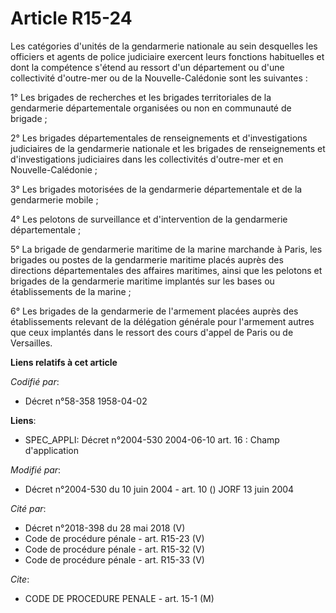 # Article R15-24

Les catégories d'unités de la gendarmerie nationale au sein desquelles les officiers et agents de police judiciaire exercent
leurs fonctions habituelles et dont la compétence s'étend au ressort d'un département ou d'une collectivité d'outre-mer ou de
la Nouvelle-Calédonie sont les suivantes :

1° Les brigades de recherches et les brigades territoriales de la gendarmerie départementale organisées ou non en communauté
de brigade ;

2° Les brigades départementales de renseignements et d'investigations judiciaires de la gendarmerie nationale et les brigades
de renseignements et d'investigations judiciaires dans les collectivités d'outre-mer et en Nouvelle-Calédonie ;

3° Les brigades motorisées de la gendarmerie départementale et de la gendarmerie mobile ;

4° Les pelotons de surveillance et d'intervention de la gendarmerie départementale ;

5° La brigade de gendarmerie maritime de la marine marchande à Paris, les brigades ou postes de la gendarmerie maritime
placés auprès des directions départementales des affaires maritimes, ainsi que les pelotons et brigades de la gendarmerie
maritime implantés sur les bases ou établissements de la marine ;

6° Les brigades de la gendarmerie de l'armement placées auprès des établissements relevant de la délégation générale pour
l'armement autres que ceux implantés dans le ressort des cours d'appel de Paris ou de Versailles.

**Liens relatifs à cet article**

_Codifié par_:

  - Décret n°58-358 1958-04-02

**Liens**:

  - SPEC_APPLI: Décret n°2004-530 2004-06-10 art. 16 : Champ d'application

_Modifié par_:

  - Décret n°2004-530 du 10 juin 2004 - art. 10 () JORF 13 juin 2004

_Cité par_:

  - Décret n°2018-398 du 28 mai 2018 (V)
  - Code de procédure pénale - art. R15-23 (V)
  - Code de procédure pénale - art. R15-32 (V)
  - Code de procédure pénale - art. R15-33 (V)

_Cite_:

  - CODE DE PROCEDURE PENALE - art. 15-1 (M)
